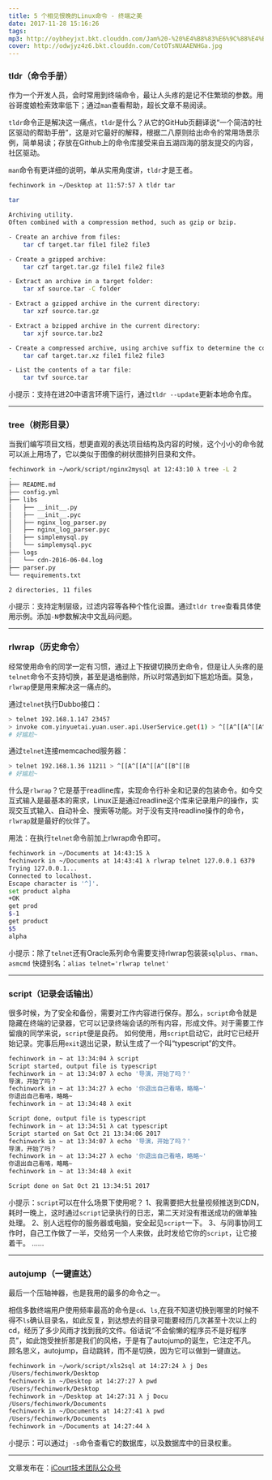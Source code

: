 ```yaml
---
title: 5 个相见恨晚的Linux命令 - 终端之美
date: 2017-11-28 15:16:26
tags:
mp3: http://oybheyjxt.bkt.clouddn.com/Jam%20-%20%E4%B8%83%E6%9C%88%E4%B8%8A.mp3
cover: http://odwjyz4z6.bkt.clouddn.com/CotOTsNUAAENHGa.jpg
---
```


### tldr（命令手册）
作为一个开发人员，会时常用到终端命令，最让人头疼的是记不住繁琐的参数。用谷哥度娘检索效率低下；通过`man`查看帮助，超长文章不易阅读。

`tldr`命令正是解决这一痛点，`tldr`是什么？从它的GitHub页翻译说“一个简洁的社区驱动的帮助手册”，这是对它最好的解释，根据二八原则给出命令的常用场景示例，简单易读；存放在Github上的命令库接受来自五湖四海的朋友提交的内容，社区驱动。

`man`命令有更详细的说明，单从实用角度讲，`tldr`才是王者。

```bash
fechinwork in ~/Desktop at 11:57:57 λ tldr tar

tar

Archiving utility.
Often combined with a compression method, such as gzip or bzip.

- Create an archive from files:
    tar cf target.tar file1 file2 file3

- Create a gzipped archive:
    tar czf target.tar.gz file1 file2 file3

- Extract an archive in a target folder:
    tar xf source.tar -C folder

- Extract a gzipped archive in the current directory:
    tar xzf source.tar.gz

- Extract a bzipped archive in the current directory:
    tar xjf source.tar.bz2

- Create a compressed archive, using archive suffix to determine the compression program:
    tar caf target.tar.xz file1 file2 file3

- List the contents of a tar file:
    tar tvf source.tar
```

小提示：支持在进20中语言环境下运行，通过`tldr --update`更新本地命令库。

-----------


### tree（树形目录）

当我们编写项目文档，想更直观的表达项目结构及内容的时候，这个小小的命令就可以派上用场了，它以类似于图像的树状图排列目录和文件。
```bash
fechinwork in ~/work/script/nginx2mysql at 12:43:10 λ tree -L 2
.
├── README.md
├── config.yml
├── libs
│   ├── __init__.py
│   ├── __init__.pyc
│   ├── nginx_log_parser.py
│   ├── nginx_log_parser.pyc
│   ├── simplemysql.py
│   └── simplemysql.pyc
├── logs
│   └── cdn-2016-06-04.log
├── parser.py
└── requirements.txt

2 directories, 11 files
```

小提示：支持定制层级，过滤内容等各种个性化设置。通过`tldr tree`查看具体使用示例。添加`-N`参数解决中文乱码问题。

-----------

### rlwrap（历史命令）

经常使用命令的同学一定有习惯，通过上下按键切换历史命令，但是让人头疼的是`telnet`命令不支持切换，甚至是退格删除，所以时常遇到如下尴尬场面。莫急，`rlwrap`便是用来解决这一痛点的。

通过`telnet`执行Dubbo接口：
```bash
> telnet 192.168.1.147 23457
> invoke com.yinyuetai.yuan.user.api.UserService.get(1) > ^[[A^[[A^[[A^[[B^[[B
# 好尴尬~
```
通过`telnet`连接memcached服务器：
```bash
> telnet 192.168.1.36 11211 > ^[[A^[[A^[[A^[[B^[[B
# 好尴尬~
```
什么是`rlwrap`？它是基于readline库，实现命令行补全和记录的包装命令。如今交互式输入是最基本的需求，Linux正是通过readline这个库来记录用户的操作，实现交互式输入、自动补全、搜索等功能。对于没有支持readline操作的命令，`rlwrap`就是最好的伙伴了。

用法：在执行`telnet`命令前加上rlwrap命令即可。
```bash
fechinwork in ~/Documents at 14:43:15 λ
fechinwork in ~/Documents at 14:43:41 λ rlwrap telnet 127.0.0.1 6379
Trying 127.0.0.1...
Connected to localhost.
Escape character is '^]'.
set product alpha
+OK
get prod
$-1
get product
$5
alpha
```
小提示：除了`telnet`还有Oracle系列命令需要支持rlwrap包装装`sqlplus`、`rman`、`asmcmd`
快捷别名：`alias telnet='rlwrap telnet'`

-----------


### script（记录会话输出）

很多时候，为了安全和备份，需要对工作内容进行保存。那么，`script`命令就是隐藏在终端的记录器，它可以记录终端会话的所有内容，形成文件。对于需要工作留痕的同学来说，`script`便是良药。
如何使用，用`script`启动它，此时它已经开始记录。完事后用`exit`退出记录，默认生成了一个叫“typescript”的文件。
```bash
fechinwork in ~ at 13:34:04 λ script
Script started, output file is typescript
fechinwork in ~ at 13:34:07 λ echo '导演，开始了吗？'
导演，开始了吗？
fechinwork in ~ at 13:34:27 λ echo '你退出自己看咯，略略~'
你退出自己看咯，略略~
fechinwork in ~ at 13:34:48 λ exit

Script done, output file is typescript
fechinwork in ~ at 13:34:51 λ cat typescript
Script started on Sat Oct 21 13:34:06 2017
fechinwork in ~ at 13:34:07 λ echo '导演，开始了吗？'
导演，开始了吗？
fechinwork in ~ at 13:34:27 λ echo '你退出自己看咯，略略~'
你退出自己看咯，略略~
fechinwork in ~ at 13:34:48 λ exit

Script done on Sat Oct 21 13:34:51 2017
```
小提示：`script`可以在什么场景下使用呢？
1、我需要把大批量视频推送到CDN，耗时一晚上，这时通过`script`记录执行的日志，第二天对没有推送成功的做单独处理。
2、别人远程你的服务器或电脑，安全起见`script`一下。
3、与同事协同工作时，自己工作做了一半，交给另一个人来做，此时发给它你的`script`，让它接着干。
……

-----------


### autojump（一键直达）

最后一个压轴神器，也是我用的最多的命令之一。

相信多数终端用户使用频率最高的命令是`cd`、`ls`,在我不知道切换到哪里的时候不得不`ls`确认目录名，如此反复，到达想去的目录可能要经历几次甚至十次以上的cd，经历了多少风雨才找到我的文件。俗话说“不会偷懒的程序员不是好程序员”，如此饱受挫折那是我们的风格，于是有了autojump的诞生，它注定不凡。
顾名思义，autojump，自动跳转，而不是切换，因为它可以做到一键直达。

```bash
fechinwork in ~/work/script/xls2sql at 14:27:24 λ j Des
/Users/fechinwork/Desktop
fechinwork in ~/Desktop at 14:27:27 λ pwd
/Users/fechinwork/Desktop
fechinwork in ~/Desktop at 14:27:31 λ j Docu
/Users/fechinwork/Documents
fechinwork in ~/Documents at 14:27:41 λ pwd
/Users/fechinwork/Documents
fechinwork in ~/Documents at 14:27:44 λ
```
小提示：可以通过`j -s`命令查看它的数据库，以及数据库中的目录权重。

-----------

文章发布在：[iCourt技术团队公众号](https://mp.weixin.qq.com/s/r6StXKqpUofn2f8fMVBrUg)
